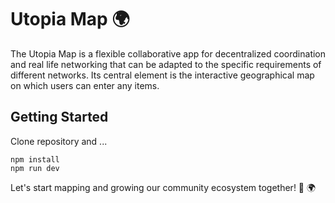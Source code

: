 # Utopia Map 🌍

The Utopia Map is a flexible collaborative app for decentralized coordination and real life networking that can be adapted to the specific requirements of different networks. Its central element is the interactive geographical map on which users can enter any items.

## Getting Started
Clone repository and ...

```
npm install
npm run dev
```

Let's start mapping and growing our community ecosystem together! 🌱 🌍
